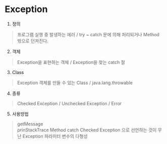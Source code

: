 # Exception

1. 정의
> 프로그램 실행 중 발생하는 에러 / try ~ catch 문에 의해 처리되거나 Method 밖으로 던져진다.

2. 객체
> Exception을 표현하는 객체 / Exception을 찾는 catch 절

3. Class
> Exception 객체를 만들 수 있는 Class / java.lang.throwable

4. 종류
> Checked Exception / Unchecked Exception / Error

5. 사용방법
> getMessage  
prinStackTrace Method
catch
Checked Exception 으로 선언하는 것이 무난
Exception 파라미터 변수의 다형성

